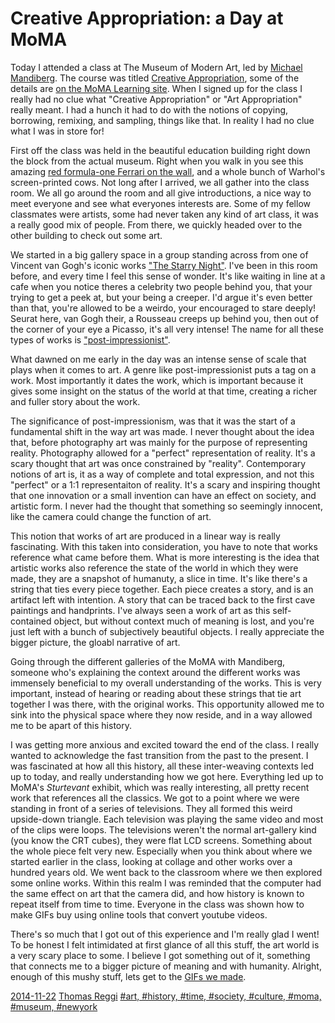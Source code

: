 # Creative Appropriation: a Day at MoMA

Today I attended a class at The Museum of Modern Art, led by [Michael Mandiberg](http://www.mandiberg.com/). The course was titled [Creative Appropriation](http://moma.org/learn/courses/courses#course236), some of the details are [on the MoMA Learning site](http://www.moma.org/learn/moma_learning/blog/creative-appropriation-the-smallest-move-is-often-the-hardest). When I signed up for the class I really had no clue what "Creative Appropriation" or "Art Appropriation" really meant. I had a hunch it had to do with the notions of copying, borrowing, remixing, and sampling, things like that. In reality I had no clue what I was in store for!

First off the class was held in the beautiful education building right down the block from the actual museum. Right when you walk in you see this amazing [red formula-one Ferrari on the wall](https://c1.staticflickr.com/3/2797/4114744346_f58dc5118c_z.jpg?zz=1), and a whole bunch of Warhol's screen-printed cows. Not long after I arrived, we all gather into the class room. We all go around the room and all give introductions, a nice way to meet everyone and see what everyones interests are. Some of my fellow classmates were artists, some had never taken any kind of art class, it was a really good mix of people. From there, we quickly headed over to the other building to check out some art.

We started in a big gallery space in a group standing across from one of Vincent van Gogh's iconic works ["The Starry Night"](http://www.moma.org/collection_images/resized/075/w500h420/CRI_133075.jpg). I've been in this room before, and every time I feel this sense of wonder. It's like waiting in line at a cafe when you notice theres a celebrity two people behind you, that your trying to get a peek at, but your being a creeper. I'd argue it's even better than that, you're allowed to be a weirdo, your encouraged to stare deeply! Seurat here, van Gogh their, a Rousseau creeps up behind you, then out of the corner of your eye a Picasso, it's all very intense! The name for all these types of works is ["post-impressionist"](http://www.moma.org/collection/details.php?theme_id=10173).

What dawned on me early in the day was an intense sense of scale that plays when it comes to art. A genre like post-impressionist puts a tag on a work. Most importantly it dates the work, which is important because it gives some insight on the status of the world at that time, creating a richer and fuller story about the work.

The significance of post-impressionism, was that it was the start of a fundamental shift in the way art was made. I never thought about the idea that, before photography art was mainly for the purpose of representing reality. Photography allowed for a "perfect" representation of reality. It's a scary thought that art was once constrained by "reality". Contemporary notions of art is, it as a way of complete and total expression, and not this "perfect" or a 1:1 representaiton of reality. It's a scary and inspiring thought that one innovation or a small invention can have an effect on society, and artistic form. I never had the thought that something so seemingly innocent, like the camera could change the function of art.

This notion that works of art are produced in a linear way is really fascinating. With this taken into consideration, you have to note that works reference what came before them. What is more interesting is the idea that artistic works also reference the state of the world in which they were made, they are a snapshot of humanuty, a slice in time. It's like there's a string that ties every piece together. Each piece creates a story, and is an artifact left with intention. A story that can be traced back to the first cave paintings and handprints. I've always seen a work of art as this self-contained object, but without context much of meaning is lost, and you're just left with a bunch of subjectively beautiful objects. I really appreciate the bigger picture, the gloabl narrative of art.

Going through the different galleries of the MoMA with Mandiberg, someone who's explaining the context around the different works was immensely beneficial to my overall understanding of the works. This is very important, instead of hearing or reading about these strings that tie art together I was there, with the original works. This opportunity allowed me to sink into the physical space where they now reside, and in a way allowed me to be apart of this history.

I was getting more anxious and excited toward the end of the class. I really wanted to acknowledge the fast transition from the past to the present. I was fascinated at how all this history, all these inter-weaving contexts led up to today, and really understanding how we got here. Everything led up to MoMA's _Sturtevant_ exhibit, which was really interesting, all pretty recent work that references all the classics. We got to a point where we were standing in front of a series of televisions. They all formed this weird upside-down triangle. Each television was playing the same video and most of the clips were loops. The televisions weren't the normal art-gallery kind (you know the CRT cubes), they were flat LCD screens. Something about the whole piece felt very new. Especially when you think about where we started earlier in the class, looking at collage and other works over a hundred years old. We went back to the classroom where we then explored some online works. Within this realm I was reminded that the computer had the same effect on art that the camera did, and how history is known to repeat itself from time to time. Everyone in the class was shown how to make GIFs buy using online tools that convert youtube videos.

There's so much that I got out of this experience and I'm really glad I went! To be honest I felt intimidated at first glance of all this stuff, the art world is a very scary place to some. I believe I got something out of it, something that connects me to a bigger picture of meaning and with humanity. Alright, enough of this mushy stuff, lets get to the [GIFs we made](http://agiftohumanity.tumblr.com/).

[2014-11-22](#date)
[Thomas Reggi](#author)
[#art, #history, #time, #society, #culture, #moma, #museum, #newyork](#tags)
